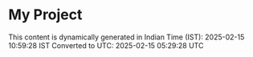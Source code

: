 # My Project

This content is dynamically generated in Indian Time (IST): 2025-02-15 10:59:28 IST
Converted to UTC: 2025-02-15 05:29:28 UTC

